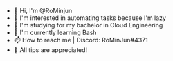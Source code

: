 - 👋 Hi, I'm @RoMinjun
- 👀 I'm interested in automating tasks because I'm lazy
- 🏫 I'm studying for my bachelor in Cloud Engineering 
- 🌱 I'm currently learning Bash 
- 📫 How to reach me | Discord: RoMinJun#4371
- 💞️ All tips are appreciated!

<!---
RoMinjun/RoMinjun is a ✨ special ✨ repository because its `README.md` (this file) appears on your GitHub profile.
You can click the Preview link to take a look at your changes.
--->
